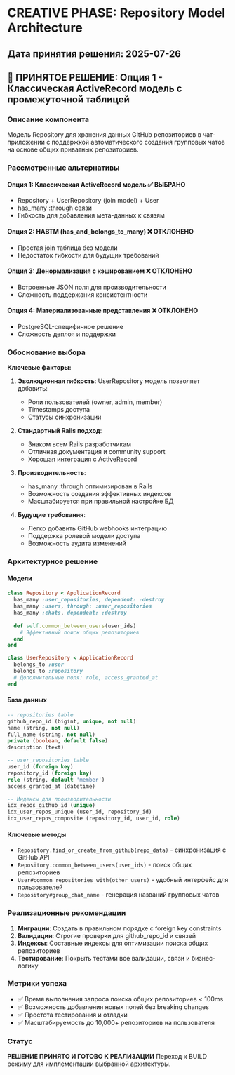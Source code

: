 # CREATIVE PHASE: Repository Model Architecture

## Дата принятия решения: 2025-07-26

## 🎯 ПРИНЯТОЕ РЕШЕНИЕ: Опция 1 - Классическая ActiveRecord модель с промежуточной таблицей

### Описание компонента
Модель Repository для хранения данных GitHub репозиториев в чат-приложении с поддержкой автоматического создания групповых чатов на основе общих приватных репозиториев.

### Рассмотренные альтернативы

#### Опция 1: Классическая ActiveRecord модель ✅ ВЫБРАНО
- Repository + UserRepository (join model) + User
- has_many :through связи
- Гибкость для добавления мета-данных к связям

#### Опция 2: HABTM (has_and_belongs_to_many) ❌ ОТКЛОНЕНО
- Простая join таблица без модели
- Недостаток гибкости для будущих требований

#### Опция 3: Денормализация с кэшированием ❌ ОТКЛОНЕНО  
- Встроенные JSON поля для производительности
- Сложность поддержания консистентности

#### Опция 4: Материализованные представления ❌ ОТКЛОНЕНО
- PostgreSQL-специфичное решение
- Сложность деплоя и поддержки

### Обоснование выбора

**Ключевые факторы:**
1. **Эволюционная гибкость**: UserRepository модель позволяет добавить:
   - Роли пользователей (owner, admin, member)
   - Timestamps доступа
   - Статусы синхронизации
   
2. **Стандартный Rails подход**: 
   - Знаком всем Rails разработчикам
   - Отличная документация и community support
   - Хорошая интеграция с ActiveRecord

3. **Производительность**:
   - has_many :through оптимизирован в Rails
   - Возможность создания эффективных индексов
   - Масштабируется при правильной настройке БД

4. **Будущие требования**:
   - Легко добавить GitHub webhooks интеграцию
   - Поддержка ролевой модели доступа
   - Возможность аудита изменений

### Архитектурное решение

#### Модели
```ruby
class Repository < ApplicationRecord
  has_many :user_repositories, dependent: :destroy
  has_many :users, through: :user_repositories
  has_many :chats, dependent: :destroy
  
  def self.common_between_users(user_ids)
    # Эффективный поиск общих репозиториев
  end
end

class UserRepository < ApplicationRecord
  belongs_to :user
  belongs_to :repository
  # Дополнительные поля: role, access_granted_at
end
```

#### База данных
```sql
-- repositories table
github_repo_id (bigint, unique, not null)
name (string, not null)
full_name (string, not null) 
private (boolean, default false)
description (text)

-- user_repositories table  
user_id (foreign key)
repository_id (foreign key)
role (string, default 'member')
access_granted_at (datetime)

-- Индексы для производительности
idx_repos_github_id (unique)
idx_user_repos_unique (user_id, repository_id)
idx_user_repos_composite (repository_id, user_id, role)
```

#### Ключевые методы
- `Repository.find_or_create_from_github(repo_data)` - синхронизация с GitHub API
- `Repository.common_between_users(user_ids)` - поиск общих репозиториев  
- `User#common_repositories_with(other_users)` - удобный интерфейс для пользователей
- `Repository#group_chat_name` - генерация названий групповых чатов

### Реализационные рекомендации

1. **Миграции**: Создать в правильном порядке с foreign key constraints
2. **Валидации**: Строгие проверки для github_repo_id и связей
3. **Индексы**: Составные индексы для оптимизации поиска общих репозиториев
4. **Тестирование**: Покрыть тестами все валидации, связи и бизнес-логику

### Метрики успеха
- ✅ Время выполнения запроса поиска общих репозиториев < 100ms
- ✅ Возможность добавления новых полей без breaking changes
- ✅ Простота тестирования и отладки
- ✅ Масштабируемость до 10,000+ репозиториев на пользователя

### Статус
**РЕШЕНИЕ ПРИНЯТО И ГОТОВО К РЕАЛИЗАЦИИ**
Переход к BUILD режиму для имплементации выбранной архитектуры. 